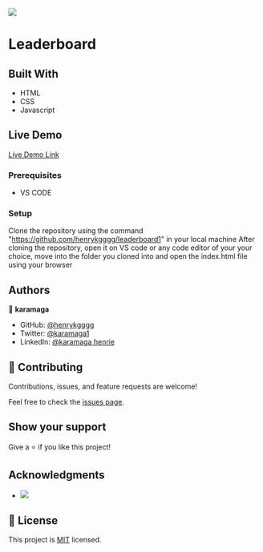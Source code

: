 ![](https://img.shields.io/badge/Microverse-blueviolet)
# Leaderboard

## Built With

- HTML
- CSS
- Javascript

## Live Demo

[Live Demo Link]()



### Prerequisites
- VS CODE

### Setup
Clone the repository using the command "https://github.com/henrykgggg/leaderboard1" in your local machine
After cloning the repository, open it on VS code or any code editor of your your choice, move into the folder you cloned into and open the index.html file using your browser

## Authors


👤 **karamaga**

- GitHub: [@henrykgggg ](https://github.com/henrykgggg)
- Twitter: [@karamaga1](https://twitter.com/karamaga1)
- LinkedIn: [@karamaga henrie](https://www.linkedin.com/in/karamaga-henrie-35a539232/)

## 🤝 Contributing

Contributions, issues, and feature requests are welcome!

Feel free to check the [issues page](../../issues/).

## Show your support

Give a ⭐️ if you like this project!

## Acknowledgments

- ![](https://img.shields.io/badge/Microverse-blueviolet)

## 📝 License

This project is [MIT](./MIT.md) licensed.
